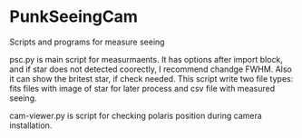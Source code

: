 # PunkSeeingCam
Scripts and programs for measure seeing

psc.py is main script for measurmaents. It has options after import block, and if star does not detected coorectly, I recommend chandge FWHM. Also it can show the britest star, if check needed. This script write two file types: fits files with image of star for later process and csv file with measured seeing.

cam-viewer.py is script for checking polaris position during camera installation.
